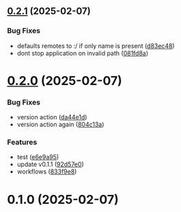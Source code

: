 ## [0.2.1](https://github.com/phonevox/pbackup/compare/v0.2.0...v0.2.1) (2025-02-07)


### Bug Fixes

* defaults remotes to :/ if only name is present ([d83ec48](https://github.com/phonevox/pbackup/commit/d83ec48bcd7934c7c993174befcc0c5526731caa))
* dont stop application on invalid path ([081fd8a](https://github.com/phonevox/pbackup/commit/081fd8acc3f7b3c3a937adb4307aece3de242e3e))



# [0.2.0](https://github.com/phonevox/pbackup/compare/v0.1.0...v0.2.0) (2025-02-07)


### Bug Fixes

* version action ([da44e1d](https://github.com/phonevox/pbackup/commit/da44e1dbd0107371e050d6cefcd0a69bf95569ff))
* version action again ([804c13a](https://github.com/phonevox/pbackup/commit/804c13a7604f9bbb7e7ddddac43c562578ea226f))


### Features

* test ([e6e9a95](https://github.com/phonevox/pbackup/commit/e6e9a95f5730560e34d442b0f7412296740f5410))
* update v0.1.1 ([92d57e0](https://github.com/phonevox/pbackup/commit/92d57e01842fc4b2e35ec3c0826386d83cb78c69))
* workflows ([833f9e8](https://github.com/phonevox/pbackup/commit/833f9e8bf71fa774cdaa1547ba4aab0d009fc7a3))



# 0.1.0 (2025-02-07)




